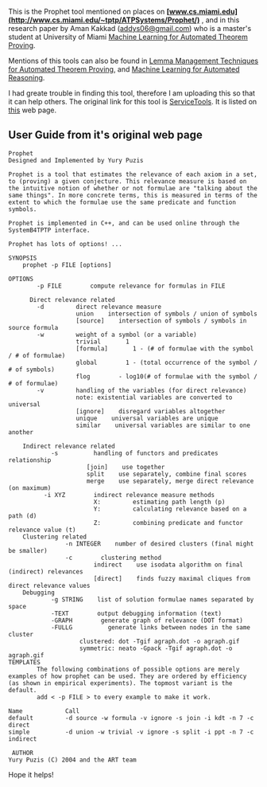 This is the Prophet tool mentioned on places on **[www.cs.miami.edu](http://www.cs.miami.edu/~tptp/ATPSystems/Prophet/)** , and in this  research paper by Aman Kakkad (addys06@gmail.com) who is a master's student at University of Miami [Machine Learning for Automated Theorem Proving](http://scholarlyrepository.miami.edu/cgi/viewcontent.cgi?article=1222&context=oa_theses).

Mentions of this tools can also be found in [Lemma Management Techniques for Automated Theorem Proving](http://www.cs.miami.edu/home/geoff/Papers/Conference/2005_ZS05_IWIL-5-87-94.pdf), and [Machine Learning for Automated Reasoning](http://www.cs.miami.edu/home/geoff/ResearchProjects/ForStudents/MLAR.pdf).


I had greate trouble in finding this tool, therefore I am uploading this so that it can help others. The original link for this tool is [ServiceTools](http://www.cs.miami.edu/~tptp/ServiceTools.tgz). It is listed on [this](http://www.cs.miami.edu/~tptp/) web page.

## User Guide from it's original web page

```
Prophet
Designed and Implemented by Yury Puzis

Prophet is a tool that estimates the relevance of each axiom in a set, to (proving) a given conjecture. This relevance measure is based on the intuitive notion of whether or not formulae are "talking about the same things". In more concrete terms, this is measured in terms of the extent to which the formulae use the same predicate and function symbols.

Prophet is implemented in C++, and can be used online through the SystemB4TPTP interface.

Prophet has lots of options! ...

SYNOPSIS
    prophet -p FILE [options]

OPTIONS
        -p FILE        compute relevance for formulas in FILE

      Direct relevance related
        -d         direct relevance measure
                   union    intersection of symbols / union of symbols
                   [source]    intersection of symbols / symbols in source formula
        -w         weight of a symbol (or a variable)
                   trivial       1
                   [formula]       1 - (# of formulae with the symbol / # of formulae)
                   global        1 - (total occurrence of the symbol / # of symbols)
                   flog        - log10(# of formulae with the symbol / # of formulae)
        -v         handling of the variables (for direct relevance)
                   note: existential variables are converted to universal
                   [ignore]    disregard variables altogether
                   unique    universal variables are unique
                   similar    universal variables are similar to one another

	Indirect relevance related
        	-s          handling of functors and predicates relationship
        	          [join]    use together
        	          split    use separately, combine final scores
        	          merge    use separately, merge direct relevance (on maximum)
          -i XYZ        indirect relevance measure methods
         				X:         estimating path length (p)
         				Y:         calculating relevance based on a path (d)
         				Z:         combining predicate and functor relevance value (t)
 	Clustering related
   				-n INTEGER    number of desired clusters (final might be smaller)
   				-c        clustering method
     					indirect    use isodata algorithm on final (indirect) relevances
     					[direct]    finds fuzzy maximal cliques from direct relevance values
	Debugging  
			-g STRING    list of solution formulae names separated by space
			-TEXT        output debugging information (text)
			-GRAPH        generate graph of relevance (DOT format)
			-FULLG          generate links between nodes in the same cluster
   					clustered: dot -Tgif agraph.dot -o agraph.gif
   					symmetric: neato -Gpack -Tgif agraph.dot -o agraph.gif
TEMPLATES
    	The following combinations of possible options are merely examples of how prophet can be used. They are ordered by efficiency (as shown in empirical experiments). The topmost variant is the default.
     	add < -p FILE > to every example to make it work.

Name            Call
default         -d source -w formula -v ignore -s join -i kdt -n 7 -c direct
simple          -d union -w trivial -v ignore -s split -i ppt -n 7 -c indirect

 AUTHOR                                                                                                                                                                                                                                              Yury Puzis (C) 2004 and the ART team

```

Hope it helps!
